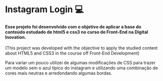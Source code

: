 # Instagram Login :computer:

#### Esse projeto foi desenvolvido com o objetivo de aplicar a base do conteúdo estudado de html5 e css3 no curso de Front-End na Digital Inovation. 

(This project was developed with the objective to apply the studied content about HTML5 and CSS3 in the course off Front-End Development)

Para variar um pouco utilizei de algumas modificações de CSS para trazer um modelo sem o azul típico do instagram e utilizando uma combinação de cores mais neutras e arredondando algumas bordas.

